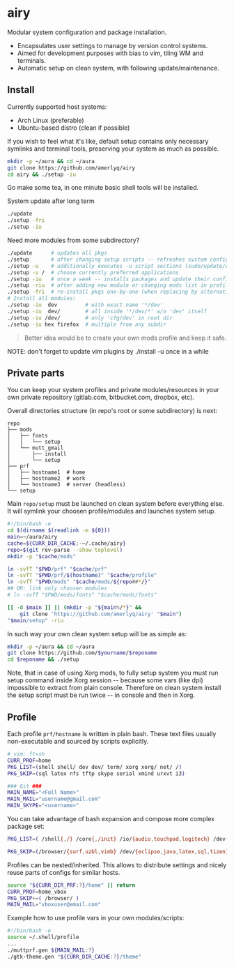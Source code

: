 airy
=====

Modular system configuration and package installation.
  * Encapsulates user settings to manage by version control systems.
  * Aimed for development purposes with bias to vim, tiling WM and terminals.
  * Automatic setup on clean system, with following update/maintenance.


## Install ##

Currently supported host systems:
  * Arch Linux (preferable)
  * Ubuntu-based distro (clean if possible)

If you wish to feel what it's like, default setup contains only necessary
symlinks and terminal tools, preserving your system as much as possible.
```bash
mkdir -p ~/aura && cd ~/aura
git clone https://github.com/amerlyq/airy
cd airy && ./setup -iu
```
Go make some tea, in one minute basic shell tools will be installed.

System update after long term
```bash
./update
./setup -fri
./setup -iu
```

Need more modules from some subdirectory?
```bash
./update      # updates all pkgs
./setup       # after changing setup scripts -- refreshes system configuration
./setup -u    # additionally executes -u script sections (sudo/update/etc)
./setup -u /  # choose currently preferred applications
./setup -iu   # once a week -- installs packages and update their configs
./setup -riu  # after adding new module or changing mods list in profile
./setup -fri  # re-install pkgs one-by-one (when replacing by alternatives)
# Install all modules:
./setup -iu  dev         # with exact name '*/dev'
./setup -iu  dev/        # all inside '*/dev/*' w/o 'dev' itself
./setup -iu /dev/        # only 'cfg/dev' in root dir
./setup -iu hex firefox  # multiple from any subdir
```
> Better idea would be to create your own mods profile and keep it safe.

NOTE: don't forget to update vim plugins by ./install -u once in a while

## Private parts ##

You can keep your system profiles and private modules/resources in your own
private repository (gitlab.com, bitbucket.com, dropbox, etc).

Overall directories structure (in repo's root or some subdirectory) is next:
```
repo
├── mods
│   ├── fonts
│   │   └── setup
│   └── mutt_gmail
│       ├── install
│       └── setup
├── prf
│   ├── hostname1  # home
│   ├── hostname2  # work
│   └── hostname3  # server (headless)
└── setup
```

Main `repo/setup` must be launched on clean system before everything else.
It will symlink your choosen profile/modules and launches system setup.
```bash
#!/bin/bash -e
cd $(dirname $(readlink -m ${0}))
main=~/aura/airy
cache=${CURR_DIR_CACHE:-~/.cache/airy}
repo=$(git rev-parse --show-toplevel)
mkdir -p "$cache/mods"

ln -svfT "$PWD/prf" "$cache/prf"
ln -svfT "$PWD/prf/$(hostname)" "$cache/profile"
ln -svfT "$PWD/mods" "$cache/mods/${repo##*/}"
## OR: link only choosen modules
# ln -svfT "$PWD/mods/fonts" "$cache/mods/fonts"

[[ -d $main ]] || (mkdir -p "${main%/*}" &&
    git clone 'https://github.com/amerlyq/airy' "$main")
"$main/setup" -riu
```

In such way your own clean system setup will be as simple as:
```bash
mkdir -p ~/aura && cd ~/aura
git clone https://github.com/$yourname/$reponame
cd $reponame && ./setup
```
Note, that in case of using Xorg mods, to fully setup system you must run
setup command inside Xorg session -- because some vars (like dpi)
impossible to extract from plain console. Therefore on clean system install
the setup script must be run twice -- in console and then in Xorg.


## Profile ##

Each profile `prf/hostname` is written in plain bash.
These text files usually non-executable and sourced by scripts explicitly.
```bash
# vim: ft=sh
CURR_PROF=home
PKG_LIST=(shell shell/ dev dev/ term/ xorg xorg/ net/ /)
PKG_SKIP=(sql latex nfs tftp skype serial xmind urxvt i3)

### Git ###
MAIN_NAME="<Full Name>"
MAIN_MAIL="username@gmail.com"
MAIN_SKYPE="<username>"
```

You can take advantage of bash expansion and compose more complex package set:
```bash
PKG_LIST=( /shell{,/} /core{,/init} /io/{audio,touchpad,logitech} /dev{,/{python,ruby,etc,git,hg}} /{term,re,xorg,net,media,browsers}{,/} /game / )

PKG_SKIP=(/browser/{surf,uzbl,vimb} /dev/{eclipse,java,latex,sql,tizen} /io/{jtag,serial} /media/{skype,xmind} /net/{nfs,synergy,tftp} /term/urxvt /xorg/i3)
```

Profiles can be nested/inherited.
This allows to distribute settings and nicely reuse parts of configs for similar hosts.
```bash
source "${CURR_DIR_PRF:?}/home" || return
CURR_PROF=home_vbox
PKG_SKIP+=( /browser/ )
MAIN_MAIL="vboxuser@email.com"
```

Example how to use profile vars in your own modules/scripts:
```bash
#!/bin/bash -e
source ~/.shell/profile
...
./muttprf.gen ${MAIN_MAIL:?}
./gtk-theme.gen "${CURR_DIR_CACHE:?}/theme"
```
